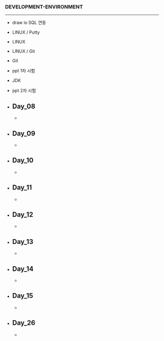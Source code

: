 ### DEVELOPMENT-ENVIRONMENT
---

- draw io SQL 연동
- LINUX / Putty 
- LINUX
- LINUX / Git
- Git
- ppt 1차 시험
- JDK 
- ppt 2차 시험

- ## Day_08
  - 

- ## Day_09
  - 

- ## Day_10
  - 

- ## Day_11
  - 

- ## Day_12
  - 

- ## Day_13
  - 

- ## Day_14
  - 

- ## Day_15
  - 

- ## Day_26
  - 
